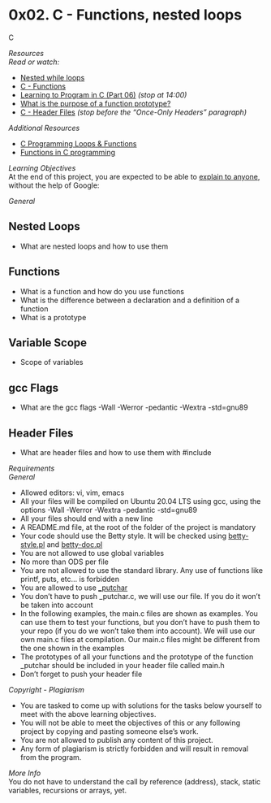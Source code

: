 # 0x02. C - Functions, nested loops
C

*Resources*  
*Read or watch:*  
- [Nested while loops](https://youtu.be/Z3iGeQ1gIss?si=5w0fp4pBPsOPmJ-U)  
- [C - Functions](https://www.tutorialspoint.com/cprogramming/c_functions.htm)  
- [Learning to Program in C (Part 06)](https://youtu.be/qMlnFwYdqIw?si=rnq5H7WtjK6uxHmz) *(stop at 14:00)*  
- [What is the purpose of a function prototype?](https://www.geeksforgeeks.org/what-is-the-purpose-of-a-function-prototype/)  
- [C - Header Files](https://www.tutorialspoint.com/cprogramming/c_header_files.htm) *(stop before the “Once-Only Headers” paragraph)*  

*Additional Resources*  
- [C Programming Loops & Functions](https://youtu.be/3i1IPkzFVcM?si=g148RQVdx3krfwQ3)  
- [Functions in C programming](https://youtu.be/u40rF7zCYaQ?si=eN31JnH1ZndasUTF)  

*Learning Objectives*  
At the end of this project, you are expected to be able to [explain to anyone](https://fs.blog/feynman-learning-technique/?fbclid=IwAR2K5_BGPVo0QjJXkOIIqNsqcXK4lTskPWJvA0asKQIGtCPWaQBdKmj1Ztg), without the help of Google:  

*General*  
## Nested Loops  
- What are nested loops and how to use them  

## Functions  
- What is a function and how do you use functions  
- What is the difference between a declaration and a definition of a function  
- What is a prototype  

## Variable Scope  
- Scope of variables  

## gcc Flags  
- What are the gcc flags -Wall -Werror -pedantic -Wextra -std=gnu89  

## Header Files  
- What are header files and how to use them with #include  

*Requirements*  
*General*  
- Allowed editors: vi, vim, emacs  
- All your files will be compiled on Ubuntu 20.04 LTS using gcc, using the options -Wall -Werror -Wextra -pedantic -std=gnu89  
- All your files should end with a new line  
- A README.md file, at the root of the folder of the project is mandatory  
- Your code should use the Betty style. It will be checked using [betty-style.pl](https://github.com/alx-tools/Betty/blob/master/betty-style.pl) and [betty-doc.pl](https://github.com/alx-tools/Betty/blob/master/betty-doc.pl)  
- You are not allowed to use global variables  
- No more than  ODS per file  
- You are not allowed to use the standard library. Any use of functions like printf, puts, etc… is forbidden  
- You are allowed to use [_putchar](https://github.com/alx-tools/_putchar.c/blob/master/_putchar.c)  
- You don’t have to push _putchar.c, we will use our file. If you do it won’t be taken into account  
- In the following examples, the main.c files are shown as examples. You can use them to test your functions, but you don’t have to push them to your repo (if you do we won’t take them into account). We will use our own main.c files at compilation. Our main.c files might be different from the one shown in the examples  
- The prototypes of all your functions and the prototype of the function _putchar should be included in your header file called main.h  
- Don’t forget to push your header file  

*Copyright - Plagiarism*  
- You are tasked to come up with solutions for the tasks below yourself to meet with the above learning objectives.  
- You will not be able to meet the objectives of this or any following project by copying and pasting someone else’s work.  
- You are not allowed to publish any content of this project.  
- Any form of plagiarism is strictly forbidden and will result in removal from the program.  

*More Info*  
You do not have to understand the call by reference (address), stack, static variables, recursions or arrays, yet.

